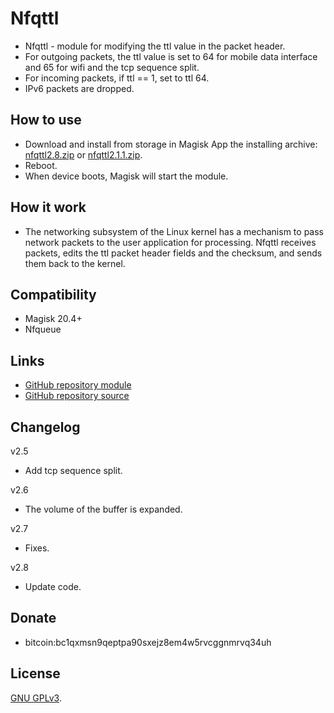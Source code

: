 # Nfqttl

* Nfqttl - module for modifying the ttl value in the packet header.
* For outgoing packets, the ttl value is set to 64 for mobile data interface and 65 for wifi and the tcp sequence split.
* For incoming packets, if ttl == 1, set to ttl 64.
* IPv6 packets are dropped.

## How to use

* Download and install from storage in Magisk App the installing archive:
[nfqttl2.8.zip](https://github.com/cyborg-one/nfqttl/releases/download/2.8/nfqttl2.8.zip) or 
[nfqttl2.1.1.zip](https://github.com/cyborg-one/nfqttl/releases/download/2.1.1/nfqttl2.1.1.zip).
* Reboot.
* When device boots, Magisk will start the module.

## How it work

* The networking subsystem of the Linux kernel has a mechanism to pass network packets to the user 
application for processing. Nfqttl receives packets, edits the ttl packet header fields and the checksum, 
and sends them back to the kernel.

## Compatibility

* Magisk 20.4+
* Nfqueue

## Links

- [GitHub repository module](https://github.com/cyborg-one/nfqttl)
- [GitHub repository source](https://github.com/cyborg-one/nfqttl-src)

## Changelog

v2.5
* Add tcp sequence split.

v2.6
* The volume of the buffer is expanded.

v2.7
* Fixes.

v2.8
* Update code.

## Donate

* bitcoin:bc1qxmsn9qeptpa90sxejz8em4w5rvcggnmrvq34uh

## License

[GNU GPLv3](https://github.com/cyborg-one/nfqttl/blob/master/LICENSE).